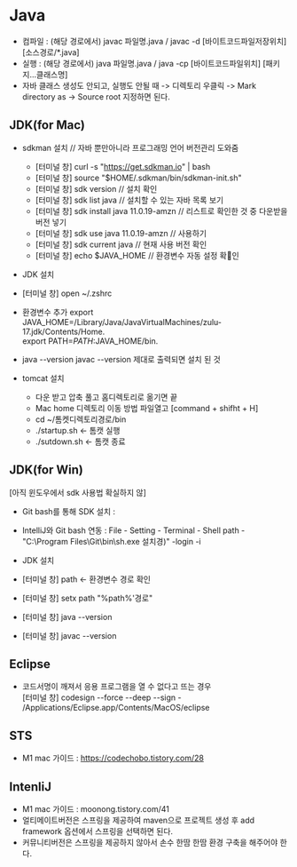# Java
- 컴파일 : (해당 경로에서) javac 파일명.java / javac -d [바이트코드파일저장위치] [소스경로/*.java]	
- 실행 : (해당 경로에서) java 파일명.java / java -cp [바이트코드파일위치] [패키지…클래스명]
- 자바 클래스 생성도 안되고, 실행도 안될 때 -> 디렉토리 우클릭 -> Mark directory as -> Source root 지정하면 된다.

## JDK(for Mac)
- sdkman 설치 // 자바 뿐만아니라 프로그래밍 언어 버전관리 도와줌
  - [터미널 창] curl -s "https://get.sdkman.io" | bash 
  - [터미널 창] source "$HOME/.sdkman/bin/sdkman-init.sh"
  - [터미널 창] sdk version // 설치 확인
  - [터미널 창] sdk list java // 설치할 수 있는 자바 목록 보기
  - [터미널 창] sdk install java 11.0.19-amzn // 리스트로 확인한 것 중 다운받을 버전 넣기
  - [터미널 창] sdk use java 11.0.19-amzn // 사용하기
  - [터미널 창] sdk current java // 현재 사용 버전 확인
  - [터미널 창] echo $JAVA_HOME // 환경변수 자동 설정 확인
    
- JDK 설치
- [터미널 창] open ~/.zshrc
- 환경변수 추가
  export JAVA_HOME=/Library/Java/JavaVirtualMachines/zulu-17.jdk/Contents/Home.   
  export PATH=${PATH}:$JAVA_HOME/bin. 
- java --version
  javac --version 제대로 출력되면 설치 된 것

- tomcat 설치
  - 다운 받고 압축 풀고 홈디렉토리로 옮기면 끝
  - Mac home 디렉토리 이동 방법 파일열고 [command + shifht + H]
  - cd ~/톰켓디렉토리경로/bin
  - ./startup.sh <- 톰캣 실행
  - ./sutdown.sh <- 톰캣 종료

## JDK(for Win)

[아직 윈도우에서 sdk 사용법 확실하지 않]
- Git bash를 통해 SDK 설치 : 
- IntelliJ와 Git bash 연동 : File - Setting - Terminal - Shell path - "C:\Program Files\Git\bin\sh.exe 설치경)" -login -i

- JDK 설치
- [터미널 창] path <- 환경변수 경로 확인
- [터미널 창] setx path "%path%'경로"
- [터미널 창] java --version
- [터미널 창] javac --version 
  
## Eclipse
- 코드서명이 깨져서 응용 프로그램을 열 수 없다고 뜨는 경우  
  [터미널 창] codesign --force --deep --sign - /Applications/Eclipse.app/Contents/MacOS/eclipse

## STS
- M1 mac 가이드 : https://codechobo.tistory.com/28

## IntenliJ
- M1 mac 가이드 : moonong.tistory.com/41
- 얼티메이트버전은 스프링을 제공하여 maven으로 프로젝트 생성 후 add framework 옵션에서 스프링을 선택하면 된다.
- 커뮤니티버전은 스프링을 제공하지 않아서 손수 한땀 한땀 환경 구축을 해주어야 한다. 
